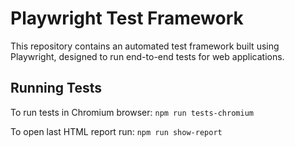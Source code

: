 # Playwright Test Framework

This repository contains an automated test framework built using Playwright, designed to run end-to-end tests for web applications.

## Running Tests

To run tests in Chromium browser:
`npm run tests-chromium`

To open last HTML report run:
`npm run show-report`
